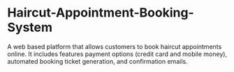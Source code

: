 # Haircut-Appointment-Booking-System
A web based platform that allows customers to book haircut appointments online. It includes features payment options (credit card and mobile money), automated booking ticket generation, and confirmation emails. 

